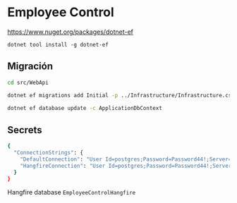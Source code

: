 # Employee Control

<https://www.nuget.org/packages/dotnet-ef>

`dotnet tool install -g dotnet-ef`

## Migración

```bash
cd src/WebApi

dotnet ef migrations add Initial -p ../Infrastructure/Infrastructure.csproj  -c ApplicationDbContext  -o ../Infrastructure/Data/Migrations

dotnet ef database update -c ApplicationDbContext
```

## Secrets

```bash
{
  "ConnectionStrings": {
    "DefaultConnection": "User Id=postgres;Password=Password44!;Server=localhost;Port=5432;Database=EmployeeControl;Pooling=true;",
    "HangfireConnection": "User Id=postgres;Password=Password44!;Server=localhost;Port=5432;Database=EmployeeControlHangfire;Pooling=true;"
  }
}
```

Hangfire database `EmployeeControlHangfire`
